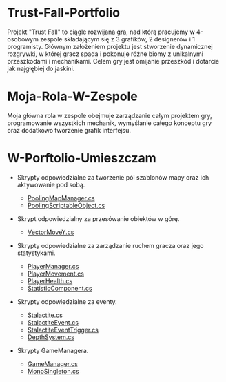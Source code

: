 # Trust-Fall-Portfolio

Projekt "Trust Fall" to ciągle rozwijana gra, nad którą pracujemy w 4-osobowym zespole składającym się z 3 grafików, 2 designerów i 1 programisty. Głównym założeniem projektu jest stworzenie dynamicznej rozgrywki, w której gracz spada i pokonuje różne biomy z unikalnymi przeszkodami i mechanikami. Celem gry jest omijanie przeszkód i dotarcie jak najgłębiej do jaskini.

# Moja-Rola-W-Zespole

Moja główna rola w zespole obejmuje zarządzanie całym projektem gry, programowanie wszystkich mechanik, wymyślanie całego konceptu gry oraz dodatkowo tworzenie grafik interfejsu.

# W-Porftolio-Umieszczam

- Skrypty odpowiedzialne za tworzenie pól szablonów mapy oraz ich aktywowanie pod sobą.
  - [PoolingMapManager.cs](Scripts/ObjectPooling/PoolingMapManager.cs)
  - [PoolingScriptableObject.cs](Scripts/ObjectPooling/PoolingScriptableObject.cs)
 
- Skrypt odpowiedzialny za przesówanie obiektów w górę.
  - [VectorMoveY.cs](Scripts/VectorMoveY.cs)
 
- Skrypty odpowiedzialne za zarządzanie ruchem gracza oraz jego statystykami.
  - [PlayerManager.cs](Scripts/Player/PlayerManager.cs)
  - [PlayerMovement.cs](Scripts/Player/PlayerMovement.cs)
  - [PlayerHealth.cs](Scripts/Player/PlayerHealth.cs)
  - [StatisticComponent.cs](Scripts/Player/StatisticComponent.cs)

- Skrypty odpowiedzialne za eventy.
  - [Stalactite.cs](Scripts/Events/Stalactite/Stalactite.cs)
  - [StalactiteEvent.cs](Scripts/Events/Stalactite/StalactiteEvent.cs)
  - [StalactiteEventTrigger.cs](Scripts/Events/Stalactite/StalactiteEventTrigger.cs)
  - [DepthSystem.cs](Scripts/Events/DepthSystem.cs)

- Skrypty GameManagera.
    - [GameManager.cs](Scripts/Manager/GameManager.cs)
    - [MonoSingleton.cs](Scripts/Manager/MonoSingleton.cs)
